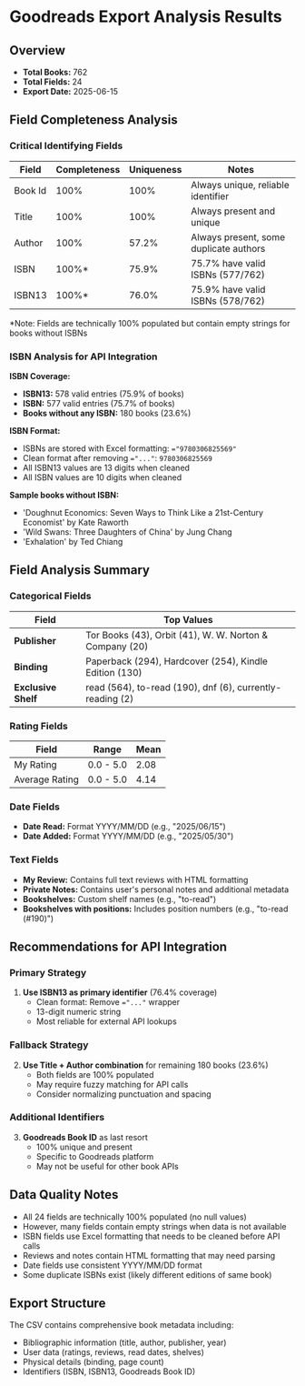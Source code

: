 # Goodreads Export Analysis Results

## Overview
- **Total Books:** 762
- **Total Fields:** 24
- **Export Date:** 2025-06-15

## Field Completeness Analysis

### Critical Identifying Fields
| Field | Completeness | Uniqueness | Notes |
|-------|-------------|------------|-------|
| Book Id | 100% | 100% | Always unique, reliable identifier |
| Title | 100% | 100% | Always present and unique |
| Author | 100% | 57.2% | Always present, some duplicate authors |
| ISBN | 100%* | 75.9% | 75.7% have valid ISBNs (577/762) |
| ISBN13 | 100%* | 76.0% | 75.9% have valid ISBNs (578/762) |

*Note: Fields are technically 100% populated but contain empty strings for books without ISBNs

### ISBN Analysis for API Integration

**ISBN Coverage:**
- **ISBN13:** 578 valid entries (75.9% of books)
- **ISBN:** 577 valid entries (75.7% of books)
- **Books without any ISBN:** 180 books (23.6%)

**ISBN Format:**
- ISBNs are stored with Excel formatting: `="9780306825569"`
- Clean format after removing `="..."`: `9780306825569`
- All ISBN13 values are 13 digits when cleaned
- All ISBN values are 10 digits when cleaned

**Sample books without ISBN:**
- 'Doughnut Economics: Seven Ways to Think Like a 21st-Century Economist' by Kate Raworth
- 'Wild Swans: Three Daughters of China' by Jung Chang
- 'Exhalation' by Ted Chiang

## Field Analysis Summary

### Categorical Fields
| Field | Top Values |
|-------|------------|
| **Publisher** | Tor Books (43), Orbit (41), W. W. Norton & Company (20) |
| **Binding** | Paperback (294), Hardcover (254), Kindle Edition (130) |
| **Exclusive Shelf** | read (564), to-read (190), dnf (6), currently-reading (2) |

### Rating Fields
| Field | Range | Mean |
|-------|-------|------|
| My Rating | 0.0 - 5.0 | 2.08 |
| Average Rating | 0.0 - 5.0 | 4.14 |

### Date Fields
- **Date Read:** Format YYYY/MM/DD (e.g., "2025/06/15")
- **Date Added:** Format YYYY/MM/DD (e.g., "2025/05/30")

### Text Fields
- **My Review:** Contains full text reviews with HTML formatting
- **Private Notes:** Contains user's personal notes and additional metadata
- **Bookshelves:** Custom shelf names (e.g., "to-read")
- **Bookshelves with positions:** Includes position numbers (e.g., "to-read (#190)")

## Recommendations for API Integration

### Primary Strategy
1. **Use ISBN13 as primary identifier** (76.4% coverage)
   - Clean format: Remove `="..."` wrapper
   - 13-digit numeric string
   - Most reliable for external API lookups

### Fallback Strategy
2. **Use Title + Author combination** for remaining 180 books (23.6%)
   - Both fields are 100% populated
   - May require fuzzy matching for API calls
   - Consider normalizing punctuation and spacing

### Additional Identifiers
3. **Goodreads Book ID** as last resort
   - 100% unique and present
   - Specific to Goodreads platform
   - May not be useful for other book APIs

## Data Quality Notes

- All 24 fields are technically 100% populated (no null values)
- However, many fields contain empty strings when data is not available
- ISBN fields use Excel formatting that needs to be cleaned before API calls
- Reviews and notes contain HTML formatting that may need parsing
- Date fields use consistent YYYY/MM/DD format
- Some duplicate ISBNs exist (likely different editions of same book)

## Export Structure
The CSV contains comprehensive book metadata including:
- Bibliographic information (title, author, publisher, year)
- User data (ratings, reviews, read dates, shelves)
- Physical details (binding, page count)
- Identifiers (ISBN, ISBN13, Goodreads Book ID)